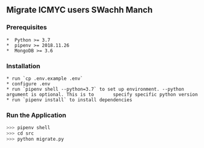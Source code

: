 ## Migrate ICMYC users SWachh Manch ##

### Prerequisites ###

    *  Python >= 3.7
    *  pipenv >= 2018.11.26
    *  MongoDB >= 3.6

### Installation ###
    * run `cp .env.example .env`
    * configure .env
    * run `pipenv shell --python=3.7` to set up environment. --python argument is optional. This is to       specify specific python version 
    * run `pipenv install` to install dependencies

### Run the Application

```sh
>>> pipenv shell
>>> cd src
>>> python migrate.py
```
